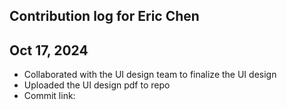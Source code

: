 ## Contribution log for Eric Chen

## Oct 17, 2024
- Collaborated with the UI design team to finalize the UI design
- Uploaded the UI design pdf to repo
- Commit link: 